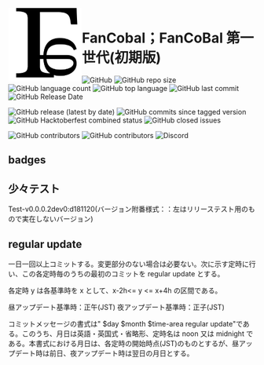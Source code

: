 <img src="./FunCobal_Language_Logo.svg" width="150em" style="float:left" />

# FanCobal；FanCoBal 第一世代(初期版)

![GitHub](https://img.shields.io/github/license/FunCobal-family/FunCobal?style=plastic&label=%E4%BD%BF%E7%94%A8%E8%A8%B1%E8%AB%BE%E6%9B%B8)
![GitHub repo size](https://img.shields.io/github/repo-size/FunCobal-family/FunCobal?label=%E3%83%AC%E3%83%9D%E3%82%B8%E3%83%88%E3%83%AA%E3%82%B5%E3%82%A4%E3%82%BA)
![GitHub language count](https://img.shields.io/github/languages/count/FunCobal-family/FunCobal?label=%E4%BD%BF%E7%94%A8%E8%A8%80%E8%AA%9E%E6%95%B0)
![GitHub top language](https://img.shields.io/github/languages/top/FunCobal-family/FunCobal?label=%E6%9C%80%E5%A4%9A%E4%BD%BF%E7%94%A8%E8%A8%80%E8%AA%9E)
![GitHub last commit](https://img.shields.io/github/last-commit/Funcobal-family/FunCobal?label=%E6%9C%80%E7%B5%82%E3%82%B3%E3%83%9F%E3%83%83%E3%83%88%E6%97%A5)
![GitHub Release Date](https://img.shields.io/github/release-date/FunCobal-family/FunCobal?label=%E6%9C%80%E7%B5%82%E3%83%AA%E3%83%AA%E3%83%BC%E3%82%B9%E6%97%A5)

![GitHub release (latest by date)](https://img.shields.io/github/v/release/FunCobal-family/FunCobal?style=plastic&label=%E6%9C%80%E7%B5%82%E3%83%AA%E3%83%AA%E3%83%BC%E3%82%B9)
![GitHub commits since tagged version](https://img.shields.io/github/commits-since/FunCobal-family/FunCobal/Test-v0.0.0.2dev0-d181120?label=%E6%9C%80%E7%B5%82%E3%83%AA%E3%83%AA%E3%83%BC%E3%82%B9%E3%81%8B%E3%82%89%E3%81%AE%E3%82%B3%E3%83%9F%E3%83%83%E3%83%88%E6%95%B0)
![GitHub Hacktoberfest combined status](https://img.shields.io/github/hacktoberfest/2020/FunCobal-family/Funcobal?label=Hacktoberfest%E6%A2%B1%E6%9D%9F%E6%B8%88%E3%82%B9%E3%83%86%E3%83%BC%E3%82%BF%E3%82%B9)
![GitHub closed issues](https://img.shields.io/github/issues-closed/FunCobal-family/FunCobal?label=closed+issue)

![GitHub contributors](https://img.shields.io/github/contributors/FunCobal-family/FunCobal?label=%E9%96%8B%E7%99%BA%E5%8F%82%E5%8A%A0%E8%80%85%E6%95%B0)
![GitHub contributors](https://img.shields.io/github/contributors-anon/FunCobal-family/FunCobal?label=%E9%96%8B%E7%99%BA%E5%8F%82%E5%8A%A0%E8%80%85%E6%95%B0%2F%E5%8C%BF%E5%90%8D%E5%90%AB%E3%82%80)
![Discord](https://img.shields.io/discord/729249179167358976?style=plastic&label=%E9%96%8B%E7%99%BA%E8%80%85Chat%28Discord%2F%E3%80%8C%E8%A8%80%E8%AA%9E%E3%81%AE%E6%B3%A2%E6%AD%A2%E5%A0%B4%E3%80%8D%E5%86%85%E3%80%8C%23%E4%BA%BA%E5%B7%A5%E8%A8%80%E8%AA%9E%E3%81%AE%E9%9B%86%E5%90%88%E5%A0%B4%E3%80%8D%29)

<p style="clear:both"></p>

## badges

## 少々テスト

Test-v0.0.0.2dev0:d181120(バージョン附番様式：：左はリリーステスト用のもので実在しないバージョン)

## regular update

一日一回以上コミットする。変更部分のない場合は必要ない。次に示す定時に行い、この各定時毎のうちの最初のコミットを regular update とする。

各定時 y は各基準時を x として、x-2h<= y <= x+4h の区間である。

昼アップデート基準時：正午(JST)
夜アップデート基準時：正子(JST)

コミットメッセージの書式は"
$day $month \$time-area regular update"である。このうち、月日は英語・英国式・省略形、定時名は noon 又は midnight である。本書式における月日は、各定時の開始時点(JST)のものとするが、昼アップデート時は前日、夜アップデート時は翌日の月日とする。
